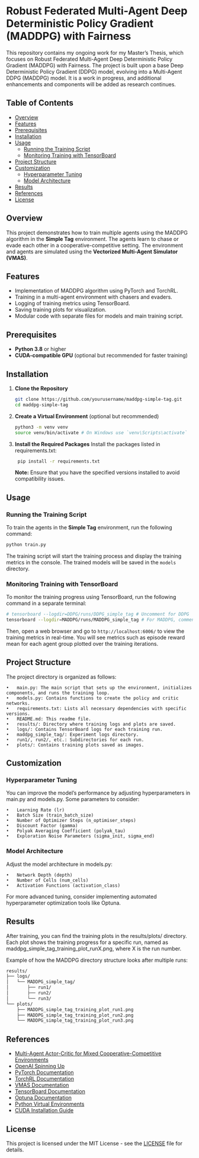 # Robust Federated Multi-Agent Deep Deterministic Policy Gradient (MADDPG) with Fairness

This repository contains my ongoing work for my Master’s Thesis, which focuses on Robust Federated Multi-Agent Deep Deterministic Policy Gradient (MADDPG) with Fairness. The project is built upon a base Deep Deterministic Policy Gradient (DDPG) model, evolving into a Multi-Agent DDPG (MADDPG) model. It is a work in progress, and additional enhancements and components will be added as research continues.

## Table of Contents

- [Overview](#overview)
- [Features](#features)
- [Prerequisites](#prerequisites)
- [Installation](#installation)
- [Usage](#usage)
  - [Running the Training Script](#running-the-training-script)
  - [Monitoring Training with TensorBoard](#monitoring-training-with-tensorboard)
- [Project Structure](#project-structure)
- [Customization](#customization)
  - [Hyperparameter Tuning](#hyperparameter-tuning)
  - [Model Architecture](#model-architecture)
- [Results](#results)
- [References](#references)
- [License](#license)

## Overview

This project demonstrates how to train multiple agents using the MADDPG algorithm in the **Simple Tag** environment. The agents learn to chase or evade each other in a cooperative-competitive setting. The environment and agents are simulated using the **Vectorized Multi-Agent Simulator (VMAS)**.

## Features

- Implementation of MADDPG algorithm using PyTorch and TorchRL.
- Training in a multi-agent environment with chasers and evaders.
- Logging of training metrics using TensorBoard.
- Saving training plots for visualization.
- Modular code with separate files for models and main training script.

## Prerequisites

- **Python 3.8** or higher
- **CUDA-compatible GPU** (optional but recommended for faster training)

## Installation

1. **Clone the Repository**

   ```bash
   git clone https://github.com/yourusername/maddpg-simple-tag.git
   cd maddpg-simple-tag
   ```
2. **Create a Virtual Environment** (optional but recommended)

   ```bash
   python3 -m venv venv
   source venv/bin/activate # On Windows use `venv\Scripts\activate`
   ```
3. **Install the Required Packages**
    Install the packages listed in requirements.txt:

   ```bash
    pip install -r requirements.txt
    ```
   **Note:** Ensure that you have the specified versions installed to avoid compatibility issues.

## Usage

### Running the Training Script

To train the agents in the **Simple Tag** environment, run the following command:

```bash
python train.py
```

The training script will start the training process and display the training metrics in the console. The trained models will be saved in the `models` directory.

### Monitoring Training with TensorBoard

To monitor the training progress using TensorBoard, run the following command in a separate terminal:

```bash
# tensorboard --logdir=DDPG/runs/DDPG_simple_tag # Uncomment for DDPG
tensorboard --logdir=MADDPG/runs/MADDPG_simple_tag # For MADDPG, comment out the DDPG line if not already
```

Then, open a web browser and go to `http://localhost:6006/` to view the training metrics in real-time.
You will see metrics such as episode reward mean for each agent group plotted over the training iterations.

## Project Structure

The project directory is organized as follows:

	•	main.py: The main script that sets up the environment, initializes components, and runs the training loop.
	•	models.py: Contains functions to create the policy and critic networks.
	•	requirements.txt: Lists all necessary dependencies with specific versions.
	•	README.md: This readme file.
	•	results/: Directory where training logs and plots are saved.
	•	logs/: Contains TensorBoard logs for each training run.
	•	maddpg_simple_tag/: Experiment logs directory.
	•	run1/, run2/, etc.: Subdirectories for each run.
	•	plots/: Contains training plots saved as images.

## Customization

### Hyperparameter Tuning

You can improve the model’s performance by adjusting hyperparameters in main.py and models.py. Some parameters to consider:

	•	Learning Rate (lr)
	•	Batch Size (train_batch_size)
	•	Number of Optimizer Steps (n_optimiser_steps)
	•	Discount Factor (gamma)
	•	Polyak Averaging Coefficient (polyak_tau)
	•	Exploration Noise Parameters (sigma_init, sigma_end)

### Model Architecture

Adjust the model architecture in models.py:

	•	Network Depth (depth)
	•	Number of Cells (num_cells)
	•	Activation Functions (activation_class)

For more advanced tuning, consider implementing automated hyperparameter optimization tools like Optuna.

## Results

After training, you can find the training plots in the results/plots/ directory. Each plot shows the training progress for a specific run, named as maddpg_simple_tag_training_plot_runX.png, where X is the run number.

Example of how the MADDPG directory structure looks after multiple runs:
```bash
results/
├── logs/
│   └── MADDPG_simple_tag/
│       ├── run1/
│       ├── run2/
│       └── run3/
└── plots/
    ├── MADDPG_simple_tag_training_plot_run1.png
    ├── MADDPG_simple_tag_training_plot_run2.png
    └── MADDPG_simple_tag_training_plot_run3.png
```

## References

- [Multi-Agent Actor-Critic for Mixed Cooperative-Competitive Environments](https://arxiv.org/abs/1706.02275)
- [OpenAI Spinning Up](https://spinningup.openai.com/en/latest/)
- [PyTorch Documentation](https://pytorch.org/docs/stable/index.html)
- [TorchRL Documentation](https://torchrl.readthedocs.io/en/latest/)
- [VMAS Documentation](https://vmas.readthedocs.io/en/latest/)
- [TensorBoard Documentation](https://pytorch.org/docs/stable/tensorboard.html)
- [Optuna Documentation](https://optuna.readthedocs.io/en/stable/)
- [Python Virtual Environments](https://docs.python.org/3/library/venv.html)
- [CUDA Installation Guide](https://docs.nvidia.com/cuda/cuda-installation-guide-linux/index.html)

## License

This project is licensed under the MIT License - see the [LICENSE](LICENSE) file for details.
```